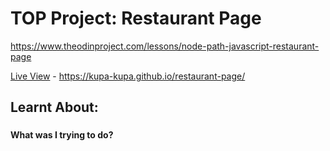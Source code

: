 # TOP Project: Restaurant Page

https://www.theodinproject.com/lessons/node-path-javascript-restaurant-page

[Live View](https://kupa-kupa.github.io/restaurant-page/) - https://kupa-kupa.github.io/restaurant-page/

## Learnt About:

###

#### What was I trying to do?
